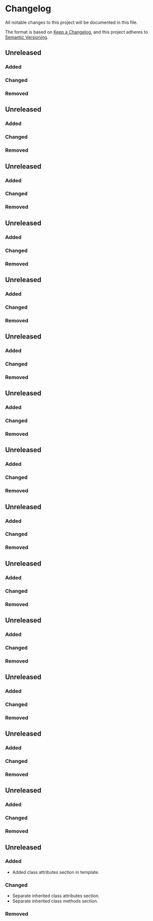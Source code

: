 # Changelog

All notable changes to this project will be documented in this file.

The format is based on [Keep a Changelog](https://keepachangelog.com/en/1.0.0/),
and this project adheres to [Semantic Versioning](https://semver.org/spec/v2.0.0.html).

## Unreleased

### Added

### Changed

### Removed


## Unreleased

### Added

### Changed

### Removed


## Unreleased

### Added

### Changed

### Removed


## Unreleased

### Added

### Changed

### Removed


## Unreleased

### Added

### Changed

### Removed


## Unreleased

### Added

### Changed

### Removed


## Unreleased

### Added

### Changed

### Removed


## Unreleased

### Added

### Changed

### Removed


## Unreleased

### Added

### Changed

### Removed


## Unreleased

### Added

### Changed

### Removed


## Unreleased

### Added

### Changed

### Removed


## Unreleased

### Added

### Changed

### Removed


## Unreleased

### Added

### Changed

### Removed


## Unreleased

### Added

### Changed

### Removed


## Unreleased

### Added

* Added class attributes section in template.

### Changed

* Separate inherited class attributes section.
* Separate inherited class methods section.

### Removed

